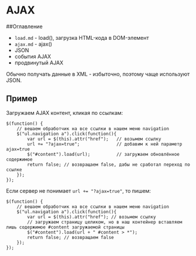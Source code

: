 # AJAX

##Оглавление
- `load.md` - load(), загрузка HTML-кода в DOM-элемент
- `ajax.md` - ajax()
- JSON
- события AJAX
- продвинутый AJAX

Обычно получать данные в XML - избыточно, поэтому чаще используют JSON.

## Пример
Загружаем AJAX контент, кликая по ссылкам:

    $(function() {
        // вешаем обработчик на все ссылки в нашем меню navigation
        $("ul.navigation a").click(function(){
            var url = $(this).attr("href");   // возьмем ссылку
            url += "?ajax=true";              // добавим к ней параметр ajax=true
            $("#content").load(url);          // загружаем обновлённое содержимое
            return false; // возвращаем false, дабы не сработал переход по ссылке
        });
    });

Если сервер не понимает `url += "?ajax=true"`, то пишем:

    $(function() {
        // вешаем обработчик на все ссылки в нашем меню navigation
        $("ul.navigation a").click(function(){
            var url = $(this).attr("href"); // возьмем ссылку
            // загружаем страницу целиком, но в наш контейнер вставляем лишь содержимое #content загружаемой страницы
            $("#content").load(url + " #content > *");
            return false; // возвращаем false
        });
    });
